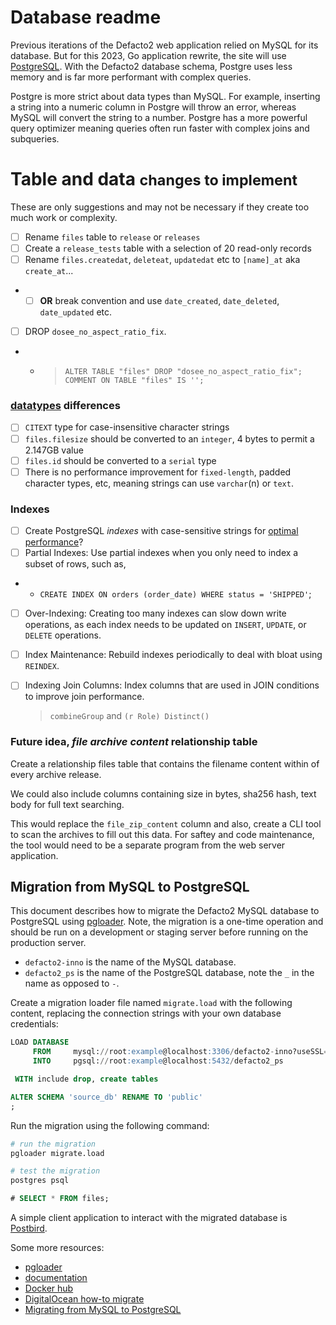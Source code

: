 # Database readme

Previous iterations of the Defacto2 web application relied on MySQL for its database. But for this 2023, Go application rewrite, the site will use [PostgreSQL](https://www.postgresql.org). With the Defacto2 database schema, Postgre uses less memory and is far more performant with complex queries.

Postgre is more strict about data types than MySQL. For example, inserting a string into a numeric column in Postgre will throw an error, whereas MySQL will convert the string to a number. Postgre has a more powerful query optimizer meaning queries often run faster with complex joins and subqueries.

# Table and data <small>changes to implement</small>

These are only suggestions and may not be necessary if they create too much work or complexity.

- [ ] Rename `files` table to `release` or `releases`
- [ ] Create a `release_tests` table with a selection of 20 read-only records
- [ ] Rename `files.createdat`, `deleteat`, `updatedat` etc to `[name]_at` aka `create_at`...
- - [ ] __OR__ break convention and use `date_created`, `date_deleted`, `date_updated` etc.
- [ ] DROP `dosee_no_aspect_ratio_fix`.
- - > `ALTER TABLE "files" DROP "dosee_no_aspect_ratio_fix"; COMMENT ON TABLE "files" IS '';`

### [datatypes](https://www.postgresql.org/docs/current/datatype.html) differences

- [ ] `CITEXT` type for case-insensitive character strings
- [ ] `files.filesize` should be converted to an `integer`, 4 bytes to permit a 2.147GB value
- [ ] `files.id` should be converted to a `serial` type
- [ ] There is no performance improvement for `fixed-length`, padded character types, etc, meaning strings can use `varchar`(n) or `text`.

### Indexes

- [ ] Create PostgreSQL *indexes* with case-sensitive strings for [optimal performance](https://wirekat.com/optimizing-sql-based-on-postgresql/)?
- [ ] Partial Indexes: Use partial indexes when you only need to index a subset of rows, such as, 
- - `CREATE INDEX ON orders (order_date) WHERE status = 'SHIPPED'`;
- [ ] Over-Indexing: Creating too many indexes can slow down write operations, as each index needs to be updated on `INSERT`, `UPDATE`, or `DELETE` operations.
- [ ] Index Maintenance: Rebuild indexes periodically to deal with bloat using `REINDEX`.
- [ ] Indexing Join Columns: Index columns that are used in JOIN conditions to improve join performance.
  > `combineGroup` and `(r Role) Distinct()`
   

### Future idea, _file archive content_ relationship table

Create a relationship files table that contains the filename content within of every archive release. 

We could also include columns containing size in bytes, sha256 hash, text body for full text searching. 

This would replace the `file_zip_content` column and also, create a CLI tool to scan the archives to fill out this data. For saftey and code maintenance, the tool would need to be a separate program from the web server application.

## Migration from MySQL to PostgreSQL

This document describes how to migrate the Defacto2 MySQL database to PostgreSQL using [pgloader](https://pgloader.io/). Note, the migration is a one-time operation and should be run on a development or staging server before running on the production server.

- `defacto2-inno` is the name of the MySQL database.
- `defacto2_ps` is the name of the PostgreSQL database, note the `_` in the name as opposed to `-`. 

Create a migration loader file named `migrate.load` with the following content, replacing the connection strings with your own database credentials:

```sql
LOAD DATABASE
     FROM     mysql://root:example@localhost:3306/defacto2-inno?useSSL=false
     INTO     pgsql://root:example@localhost:5432/defacto2_ps

 WITH include drop, create tables

ALTER SCHEMA 'source_db' RENAME TO 'public'
;
```

Run the migration using the following command:

```sh
# run the migration
pgloader migrate.load

# test the migration
postgres psql
```

```sql
# SELECT * FROM files;
```

A simple client application to interact with the migrated database is [Postbird](https://github.com/paxa/postbird).

Some more resources:

- [pgloader](https://pgloader.io/)
- [documentation](https://pgloader.readthedocs.io/en/latest/)
- [Docker hub](https://hub.docker.com/r/dimitri/pgloader/)
- [DigitalOcean how-to migrate](https://www.digitalocean.com/community/tutorials/how-to-migrate-mysql-database-to-postgres-using-pgloader)
- [Migrating from MySQL to PostgreSQL](https://pgloader.readthedocs.io/en/latest/tutorial/tutorial.html#migrating-from-mysql-to-postgresql)
